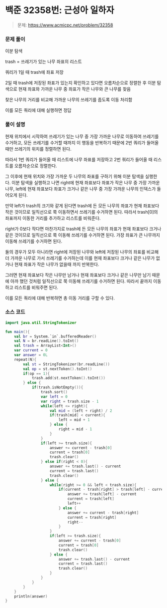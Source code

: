 # 백준 32358번: 근성아 일하자

> 문제: https://www.acmicpc.net/problem/32358

### 문제 풀이

이분 탐색

trash = 쓰레기가 있는 나무 좌표의 리스트

쿼리가 1일 때 trash에 좌표 저장

2일 때 trash에 저장된 좌표가 있는지 확인하고 있다면 오름차순으로 정렬한 후 이분 탐색으로 현재 좌표와 가까운 나무 중 좌표가 작은 나무와 큰 나무를 찾음

찾은 나무의 거리를 비교해 가까운 나무의 쓰레기를 줍도록 이동 처리함

이를 모든 쿼리에 대해 실행하면 정답

### 풀이 설명

현재 위치에서 시작하여 쓰레기가 있는 나무 중 가장 가까운 나무로 이동하여 쓰레기를 수거하고, 모든 쓰레기를 수거할 때까지 이 행동을 반복하기 때문에 2번 쿼리가 들어올 때만 쓰레기의 위치를 정렬하면 된다.

따라서 1번 쿼리가 들어올 때 리스트에 나무 좌표를 저장하고 2번 쿼리가 들어올 때 리스트를 오름차순으로 정렬한다.

그 이후에 현재 위치와 가장 가까운 두 나무의 좌표를 구하기 위해 이분 탐색을 실행한다. 이분 탐색을 실행하고 나면 right에 현재 좌표보다 좌표가 작은 나무 중 가장 가까운 나무, left에 현재 좌표보다 좌표가 크거나 같은 나무 중 가장 가까운 나무의 인덱스가 들어오게 된다.

만약 left가 trash의 크기와 같게 된다면 trash에 든 모든 나무의 좌표가 현재 좌표보다 작은 것이므로 일직선으로 쭉 이동하면서 쓰레기를 수거하면 된다. 따라서 trash[0]의 좌표까지 이동한 거리를 추가하고 리스트를 비워준다.

right가 0보다 작다면 마찬가지로 trash에 든 모든 나무의 좌표가 현재 좌표보다 크거나 같은 것이므로 일직선으로 쭉 이동해 쓰레기를 수거하면 된다. 가장 좌표가 큰 나무까지 이동해 쓰레기를 수거하면 된다.

둘의 경우가 모두 아니라면 right에 저장된 나무와 left에 저장된 나무의 좌표를 비교해 더 가까운 나무로 가서 쓰레기를 수거하는데 이를 현재 좌표보다 크거나 같은 나무가 없거나 현재 좌표가 작은 나무가 없을때 까지 반복한다.

그러면 현재 좌표보다 작은 나무만 남거나 현재 좌표보다 크거나 같은 나무만 남기 때문에 아까 했던 것처럼 일직선으로 쭉 이동해 쓰레기를 수거하면 된다. 따라서 끝까지 이동하고 리스트를 비워주면 된다.

이를 모든 쿼리에 대해 반복하면 총 이동 거리를 구할 수 있다.

### 소스 코드
```kotlin
import java.util.StringTokenizer

fun main(){
    val br = System.`in`.bufferedReader()
    val N = br.readLine().toInt()
    val trash = ArrayList<Int>()
    var current = 0
    var answer = 0L
    repeat(N){
        val st = StringTokenizer(br.readLine())
        val op = st.nextToken().toInt()
        if(op == 1){
            trash.add(st.nextToken().toInt())
        } else {
            if(trash.isNotEmpty()){
                trash.sort()
                var left = 0
                var right = trash.size - 1
                while(left <= right){
                    val mid = (left + right) / 2
                    if(trash[mid] < current){
                        left = mid + 1
                    } else {
                        right = mid - 1
                    }
                }
                if(left >= trash.size){
                    answer += current - trash[0]
                    current = trash[0]
                    trash.clear()
                } else if(right < 0){
                    answer += trash.last() - current
                    current = trash.last()
                    trash.clear()
                } else {
                    while(right >= 0 && left < trash.size){
                        if(current - trash[right] > trash[left] - current){
                            answer += trash[left] - current
                            current = trash[left]
                            left++
                        } else {
                            answer += current - trash[right]
                            current = trash[right]
                            right--
                        }
                    }
                    if(left >= trash.size){
                        answer += current - trash[0]
                        current = trash[0]
                        trash.clear()
                    } else {
                        answer += trash.last() - current
                        current = trash.last()
                        trash.clear()
                    }
                }
            }
        }
    }
    println(answer)
}
```